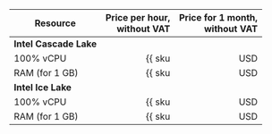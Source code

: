 | Resource | Price per hour,<br>without VAT | Price for 1 month,<br>without VAT |
|------------------|-----------------------------------------------------------:|-----------------------------------------------------------------:|
| **Intel Cascade Lake** |
| 100% vCPU | {{ sku|USD|mdb.cluster.elasticsearch.v2.cpu.c100|string }} | {{ sku|USD|mdb.cluster.elasticsearch.v2.cpu.c100|month|string }} |
| RAM (for 1 GB) | {{ sku|USD|mdb.cluster.elasticsearch.v2.ram.gold|string }} | {{ sku|USD|mdb.cluster.elasticsearch.v2.ram.gold|month|string }} |
| **Intel Ice Lake** |
| 100% vCPU | {{ sku|USD|mdb.cluster.elasticsearch.v3.cpu.c100|string }} | {{ sku|USD|mdb.cluster.elasticsearch.v3.cpu.c100|month|string }} |
| RAM (for 1 GB) | {{ sku|USD|mdb.cluster.elasticsearch.v3.ram.gold|string }} | {{ sku|USD|mdb.cluster.elasticsearch.v3.ram.gold|month|string }} |